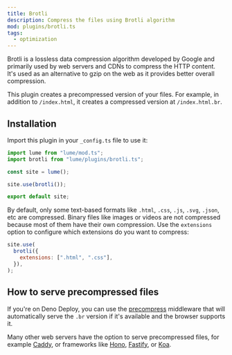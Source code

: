 ```yaml
---
title: Brotli
description: Compress the files using Brotli algorithm
mod: plugins/brotli.ts
tags:
  - optimization
---
```


Brotli is a lossless data compression algorithm developed by Google and
primarily used by web servers and CDNs to compress the HTTP content. It's used
as an alternative to gzip on the web as it provides better overall compression.

This plugin creates a precompressed version of your files. For example, in
addition to `/index.html`, it creates a compressed version at `/index.html.br`.

## Installation

Import this plugin in your `_config.ts` file to use it:

```js
import lume from "lume/mod.ts";
import brotli from "lume/plugins/brotli.ts";

const site = lume();

site.use(brotli());

export default site;
```

By default, only some text-based formats like `.html`, `.css`, `.js`, `.svg`,
`.json`, etc are compressed. Binary files like images or videos are not
compressed because most of them have their own compression. Use the `extensions`
option to configure which extensions do you want to compress:

```js
site.use(
  brotli({
    extensions: [".html", ".css"],
  }),
);
```

## How to serve precompressed files

If you're on Deno Deploy, you can use the [precompress](./precompress.md)
middleware that will automatically serve the `.br` version if it's available and
the browser supports it.

Many other web servers have the option to serve precompressed files, for example
[Caddy](https://caddyserver.com/docs/caddyfile/directives/file_server#precompressed),
or frameworks like
[Hono](https://hono.dev/docs/getting-started/deno#precompressed),
[Fastify](https://github.com/fastify/fastify-static?tab=readme-ov-file#precompressed),
or [Koa](https://github.com/koajs/static?tab=readme-ov-file#options).
